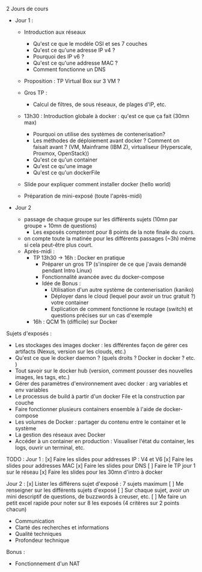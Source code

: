 2 Jours de cours


- Jour 1 : 
  - Introduction aux réseaux
    - Qu'est ce que le modèle OSI et ses 7 couches 
    - Qu'est ce qu'une adresse IP v4 ?
    - Pourquoi des IP v6 ?
    - Qu'est ce qu'une addresse MAC ?
    - Comment fonctionne un DNS
  
  - Proposition : TP Virtual Box sur 3 VM ? 
  - Gros TP : 
    - Calcul de filtres, de sous réseaux, de plages d'IP, etc.
  - 13h30 : Introduction globale à docker : qu'est ce que ça fait (30mn max)
    - Pourquoi on utilise des systèmes de contenerisation?
    - Les méthodes de déploiement avant docker ? Comment on faisait avant ? (VM, Mainframe (IBM Z), virtualiseur (Hyperscale, Proxmox, OpenStack))
    - Qu'est ce qu'un container
    - Qu'est ce qu'une image
    - Qu'est ce qu'un dockerFile
  - Slide pour expliquer comment installer docker (hello world)
  - Préparation de mini-exposé (toute l'après-midi)



- Jour 2
  - passage de chaque groupe sur les différents sujets (10mn par groupe + 10mn de questions)  
    - Les exposés compteront pour 8 points de la note finale du cours.   
  - on compte toute la matinée pour les différents passages (~3h) même si cela peut-être plus court.
  - Après-midi : 
    - TP 13h30 -> 16h : Docker en pratique
      - Préparer un gros TP (s'inspirer de ce que j'avais demandé pendant Intro Linux)
      - Fonctionnalité avancée avec du docker-compose
      - Idée de Bonus : 
        - Utilisation d'un autre système de contenerisation (kaniko)
        - Déployer dans le cloud (lequel pour avoir un truc gratuit ?) votre container
        - Explication de comment fonctionne le routage (switch) et questions précises sur un cas d'exemple
    - 16h : QCM 1h (difficile) sur Docker
  
  




Sujets d'exposés : 
- Les stockages des images docker : les différentes façon de gérer ces artifacts (Nexus, version sur les clouds, etc.)
- Qu'est ce que le docker daemon ? (quels droits ? Docker in docker ? etc. )
- Tout savoir sur le docker hub (version, comment pousser des nouvelles images, les tags, etc.)
- Gérer des paramètres d'environnement avec docker : arg variables et env variables
- Le processus de build à partir d'un docker File et la construction par couche
- Faire fonctionner plusieurs containers ensemble à l'aide de docker-compose
- Les volumes de Docker : partager du contenu entre le container et le système
- La gestion des réseaux avec Docker
- Accéder à un container en production : Visualiser l'état du container, les logs, ouvrir un terminal, etc.



TODO : 
Jour 1 : 
[x] Faire les slides pour addresses IP : V4 et V6
[x] Faire les slides pour addresses MAC
[x] Faire les slides pour DNS
[ ] Faire le TP jour 1 sur le réseau
[x] Faire les slides pour les 30mn d'intro à docker


Jour 2 : 
[x] Lister les différens sujet d'exposé : 7 sujets maximum
[ ] Me renseigner sur les différents sujets d'exposé
[ ] Sur chaque sujet, avoir un mini descriptif de questions, de buzzwords à creuser, etc.
[ ] Me faire un petit excel rapide pour noter sur 8 les exposés (4 critères sur 2 points chacun)
  - Communication
  - Clarté des recherches et informations
  - Qualité techniques
  - Profondeur technique




Bonus : 

- Fonctionnement d'un NAT